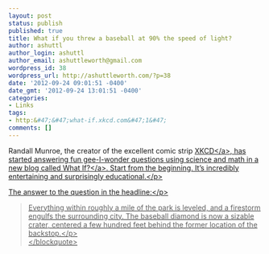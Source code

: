 ```yaml
---
layout: post
status: publish
published: true
title: What if you threw a baseball at 90% the speed of light?
author: ashuttl
author_login: ashuttl
author_email: ashuttleworth@gmail.com
wordpress_id: 38
wordpress_url: http://ashuttleworth.com/?p=38
date: '2012-09-24 09:01:51 -0400'
date_gmt: '2012-09-24 13:01:51 -0400'
categories:
- Links
tags:
- http:&#47;&#47;what-if.xkcd.com&#47;1&#47;
comments: []
---
```

<p>Randall Munroe, the creator of the excellent comic strip <a href="http:&#47;&#47;xkcd.com&#47;">XKCD<&#47;a>, has started answering fun gee-I-wonder questions using science and math in a new blog called <a href="http:&#47;&#47;what-if.xkcd.com&#47;1&#47;">What If?<&#47;a>. Start from the beginning. It&rsquo;s incredibly entertaining and surprisingly educational.<&#47;p></p>
<p>The answer to the&nbsp;question&nbsp;in the headline:<&#47;p></p>
<blockquote>
<p>Everything within roughly a mile of the park is leveled, and a firestorm engulfs the surrounding city. The baseball diamond is now a sizable crater, centered a few hundred feet behind the former location of the backstop.<&#47;p><br />
<&#47;blockquote></p>
